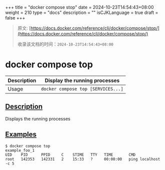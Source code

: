 +++
title = "docker compose stop"
date = 2024-10-23T14:54:43+08:00
weight = 210
type = "docs"
description = ""
isCJKLanguage = true
draft = false
+++

> 原文: [https://docs.docker.com/reference/cli/docker/compose/stop/](https://docs.docker.com/reference/cli/docker/compose/stop/)
>
> 收录该文档的时间：`2024-10-23T14:54:43+08:00`

# docker compose top

| Description | Display the running processes      |
| :---------- | ---------------------------------- |
| Usage       | `docker compose top [SERVICES...]` |

## [Description](https://docs.docker.com/reference/cli/docker/compose/top/#description)

Displays the running processes

## [Examples](https://docs.docker.com/reference/cli/docker/compose/top/#examples)



```console
$ docker compose top
example_foo_1
UID    PID      PPID     C    STIME   TTY   TIME       CMD
root   142353   142331   2    15:33   ?     00:00:00   ping localhost -c 5
```
